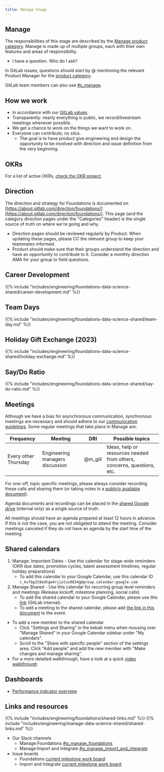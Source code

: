 ```yaml
---
title: Manage Stage
---
```


## Manage

The responsibilities of this stage are described by the [Manage product category](/handbook/product/categories/#manage-stage).
Manage is made up of multiple groups, each with their own features and areas of responsibility.

* I have a question. Who do I ask?

In GitLab issues, questions should start by @ mentioning the relevant Product Manager for the [product category](/handbook/product/categories/#manage-stage).

GitLab team members can also use [#s_manage](https://gitlab.slack.com/messages/CBFCUM0RX).

## How we work

* In accordance with our [GitLab values](/handbook/values/).
* Transparently: nearly everything is public, we record/livestream meetings whenever possible.
* We get a chance to work on the things we want to work on.
* Everyone can contribute; no silos.
  * The goal is to have product give engineering and design the opportunity to be involved with direction and issue definition from the very beginning.

## OKRs

For a list of active OKRs, [check the OKR project](https://gitlab.com/gitlab-com/gitlab-OKRs/-/issues/?sort=created_date&state=opened&label_name%5B%5D=devops%3A%3Afoundations&milestone_title=Started&first_page_size=50).

## Direction

The direction and strategy for Foundations is documented on [https://about.gitlab.com/direction/foundations/](https://about.gitlab.com/direction/foundations/). This page (and the category direction
pages under the "Categories" header) is the single source of truth on where we're going and why.

* Direction pages should be reviewed regularly by Product. When updating these pages, please CC the relevant group to keep your teammates informed.
* Product should make sure that their groups understand the direction and have an opportunity to contribute to it. Consider a monthly direction AMA for your group to field questions.

## Career Development

{{% include "includes/engineering/foundations-data-science-shared/career-development.md" %}}

## Team Days

{{% include "includes/engineering/foundations-data-science-shared/team-day.md" %}}

## Holiday Gift Exchange (2023)

{{% include "includes/engineering/foundations-data-science-shared/holiday-exchange.md" %}}

## Say/Do Ratio

{{% include "includes/engineering/foundations-data-science-shared/say-do-ratio.md" %}}

## Meetings

Although we have a bias for asynchronous communication, synchronous meetings are necessary and should adhere to our [communication guidelines](/handbook/communication/#video-calls). Some regular meetings that take place in Manage are:

| Frequency | Meeting                              | DRI         | Possible topics                                                                                        |
|-----------|--------------------------------------|-------------|--------------------------------------------------------------------------------------------------------|
| Every other Thursday | Engineering managers discussion | @m_gill | Ideas, help or resources needed from others, concerns, questions, etc.                                 |

For one-off, topic specific meetings, please always consider recording these calls and sharing them (or taking notes in a [publicly available document](https://docs.google.com/document/d/1kE8udlwjAiMjZW4p1yARUPNmBgHYReK4Ks5xOJW6Tdw/edit)).

Agenda documents and recordings can be placed in the [shared Google drive](https://drive.google.com/drive/u/0/folders/0ALpc3GhrDkKwUk9PVA) (internal only) as a single source of truth.

All meetings should have an agenda prepared at least 12 hours in advance. If this is not the case, you are not obligated to attend the meeting. Consider meetings canceled if they do not have an agenda by the start time of the meeting.

## Shared calendars

1. Manage: Important Dates - Use this calendar for stage-wide reminders (OKR due dates, promotion cycles, talent assessment timelines, regular holiday preparations)
   * To add this calendar to your Google Calendar, use this calendar ID `c_kvfbp2t8edtgm4rjialus0834g@group.calendar.google.com`
1. Manage Shared - Use this calendar for recurring group level reminders and meetings (Release kickoff, milestone planning, social calls)
   * To add the shared calendar to your Google Calendar, please use this [link](https://calendar.google.com/calendar/b/1?cid=Z2l0bGFiLmNvbV9rOWYyN2lqamExaGoxNzZvbmNuMWU4cXF2a0Bncm91cC5jYWxlbmRhci5nb29nbGUuY29t) (GitLab internal).
   * To add a meeting to the shared calendar, please add [the link in this document](https://docs.google.com/document/d/1IxGuORI-vfVd6irNdUwpnOBZDWALWzOqhQzC9E39ixQ/edit) to the event.

* To add a new member to the shared calendar
  * Click "Settings and Sharing" in the kebab menu when mousing over "Manage Shared" in your Google Calendar sidebar under "My calendars".
  * Scroll to the "Share with specific people" section of the settings area. Click "Add people" and add the new member with "Make changes and manage sharing".
* For a more detailed walkthrough, have a look at a quick [video walkthrough](https://www.youtube.com/watch?v=TmcPuuljf1w)

## Dashboards

* [Performance indicator overview](/handbook/engineering/metrics/dev/manage/)

## Links and resources

{{% include "includes/engineering/foundations/shared-links.md" %}}
{{% include "includes/engineering/manage-data-science-shared/shared-links.md" %}}

* Our Slack channels
  * Manage:Foundations [#g_manage_foundations](https://gitlab.slack.com/messages/C010NAWPRV4)
  * Manage:Import and Integrate [#g_manage_import_and_integrate](https://gitlab.slack.com/archives/C04RDL3MEH5)
* Issue boards
  * Foundations [current milestone work board](https://gitlab.com/groups/gitlab-org/-/boards/3871464?label_name%5B%5D=group%3A%3Afoundations&milestone_title=Started)
  * Import and Integrate [current milestone work board](https://gitlab.com/groups/gitlab-org/-/boards/1459244?milestone_title=Upcoming&label_name[]=group%3A%3Aimport%20and%20integrate)
